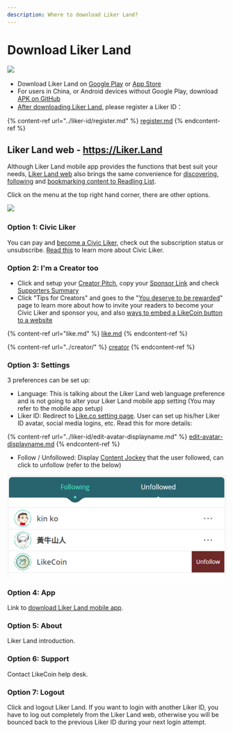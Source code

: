 ```yaml
---
description: Where to download Liker Land?
---
```


# Download Liker Land

![](../../.gitbook/assets/likecoin\_ad72\_appstore\_og\_ios\_android.png)

* Download Liker Land on [Google Play](https://play.google.com/store/apps/details?id=com.oice) or [App Store](https://apps.apple.com/hk/app/liker-land/id1248232355)
* For users in China, or Android devices without Google Play, download [APK on GitHub](https://github.com/likecoin/likecoin-app/releases)
* [After downloading Liker Land](https://liker.land/getapp), please register a Liker ID：

{% content-ref url="../liker-id/register.md" %}
[register.md](../liker-id/register.md)
{% endcontent-ref %}

## Liker Land web - https://Liker.Land <a href="#liker-land-web" id="liker-land-web"></a>

Although Liker Land mobile app provides the functions that best suit your needs, [Liker Land web](https://liker.land) also brings the same convenience for [discovering, following](today-headline.md) and [bookmarking content to Readling List](readling-list.md).

Click on the menu at the top right hand corner, there are other options.

![](https://gblobscdn.gitbook.com/assets%2F-LL4mdaVjNgL6A1--PV0%2F-MDJjdmH4gPPkYdgO50G%2F-MDJkMQN\_N9l6TOGbQY9%2FLiker%20Land%20Web%202.png?alt=media\&token=26a63b5c-8744-4046-ac1d-e1322809a268)

### **Option 1: Civic Liker**

You can pay and [become a Civic Liker](../../archive/archive/civic-liker-classic-and-2.0/be-a-civic-liker.md), check out the subscription status or unsubscribe. [Read this](../civic-liker/) to learn more about Civic Liker.

### **Option 2: I'm a Creator too**

* Click and setup your [Creator Pitch](../creatortools/creators-pitch.md), copy your [Sponsor Link](../creatortools/sponsor-link.md) and check [Supporters Summary](../creatortools/support.md)
* Click "Tips for Creators" and goes to the "[You deserve to be rewarded](https://liker.land/creators)" page to learn more about how to invite your readers to become your Civic Liker and sponsor you, and also [ways to embed a LikeCoin button to a website](https://liker.land/creators/setup)

{% content-ref url="like.md" %}
[like.md](like.md)
{% endcontent-ref %}

{% content-ref url="../creator/" %}
[creator](../creator/)
{% endcontent-ref %}

### **Option 3: Settings**

3 preferences can be set up:

* Language: This is talking about the Liker Land web language preference and is not going to alter your Liker Land mobile app setting (You may refer to the mobile app setup)
* Liker ID: Redirect to [Like.co setting page](https://like.co/in/settings). User can set up his/her Liker ID avatar, social media logins, etc. Read this for more details:

{% content-ref url="../liker-id/edit-avatar-displayname.md" %}
[edit-avatar-displayname.md](../liker-id/edit-avatar-displayname.md)
{% endcontent-ref %}

* Follow / Unfollowed: Display [Content Jockey](superlike.md) that the user followed, can click to unfollow (refer to the below)

![](../../.gitbook/assets/liker-land-web-3-en.png)

### **Option 4: App**

Link to [download Liker Land mobile app](https://liker.land/getapp).

### **Option 5: About**

Liker Land introduction.

### **Option 6: Support**

Contact LikeCoin help desk.

### **Option 7: Logout**

Click and logout Liker Land. If you want to login with another Liker ID, you have to log out completely from the Liker Land web, otherwise you will be bounced back to the previous Liker ID during your next login attempt.
